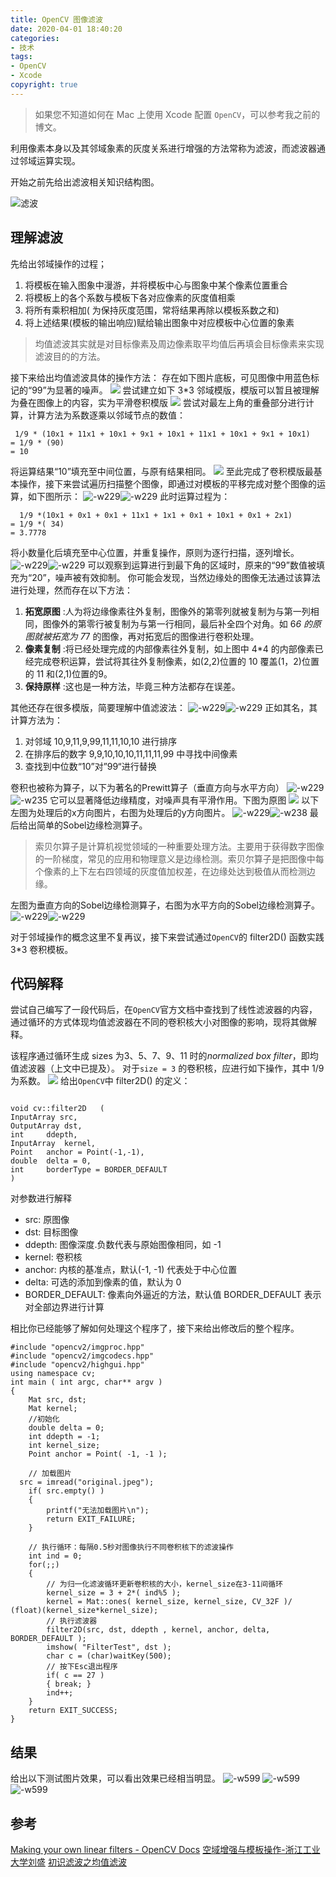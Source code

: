 ```yaml
---
title: OpenCV 图像滤波
date: 2020-04-01 18:40:20
categories: 
- 技术
tags: 
- OpenCV
- Xcode
copyright: true
---
```

> 如果您不知道如何在 Mac 上使用 Xcode 配置 `OpenCV`，可以参考我之前的博文。

利用像素本身以及其邻域象素的灰度关系进行增强的方法常称为滤波，而滤波器通过邻域运算实现。

开始之前先给出滤波相关知识结构图。

<!--more-->

![滤波](http://image.stephenfang.me/mweb/滤波.png)

## 理解滤波



先给出邻域操作的过程；
1. 将模板在输入图象中漫游，并将模板中心与图象中某个像素位置重合
2. 将模板上的各个系数与模板下各对应像素的灰度值相乘
3. 将所有乘积相加( 为保持灰度范围，常将结果再除以模板系数之和)
4. 将上述结果(模板的输出响应)赋给输出图象中对应模板中心位置的象素

> 均值滤波其实就是对目标像素及周边像素取平均值后再填会目标像素来实现滤波目的的方法。

接下来给出均值滤波具体的操作方法：
存在如下图片底板，可见图像中用蓝色标记的“99”为显著的噪声。
![](http://image.stephenfang.me/mweb/15857298630296.jpg)
尝试建立如下 3*3 邻域模版，模版可以暂且被理解为叠在图像上的内容，实为平滑卷积模版
![](http://image.stephenfang.me/mweb/15857297422480.jpg)
尝试对最左上角的重叠部分进行计算，计算方法为系数逐乘以邻域节点的数值：
```
 1/9 * (10x1 + 11x1 + 10x1 + 9x1 + 10x1 + 11x1 + 10x1 + 9x1 + 10x1) 
= 1/9 * (90) 
= 10
```
将运算结果“10”填充至中间位置，与原有结果相同。
![](http://image.stephenfang.me/mweb/15857302402257.jpg)
至此完成了卷积模版最基本操作，接下来尝试遍历扫描整个图像，即通过对模板的平移完成对整个图像的运算，如下图所示：
![-w229](http://image.stephenfang.me/mweb/15857305800473.jpg)![-w229](http://image.stephenfang.me/mweb/15857305984728.jpg)
此时运算过程为：
```
  1/9 *(10x1 + 0x1 + 0x1 + 11x1 + 1x1 + 0x1 + 10x1 + 0x1 + 2x1) 
= 1/9 *( 34) 
= 3.7778
```
将小数量化后填充至中心位置，并重复操作，原则为逐行扫描，逐列增长。
![-w229](http://image.stephenfang.me/mweb/15857308419472.jpg)![-w229](http://image.stephenfang.me/mweb/15857308571783.jpg)
可以观察到运算进行到最下角的区域时，原来的“99”数值被填充为“20”，噪声被有效抑制。
你可能会发现，当然边缘处的图像无法通过该算法进行处理，然而存在以下方法：
1. **拓宽原图** :人为将边缘像素往外复制，图像外的第零列就被复制为与第一列相同，图像外的第零行被复制为与第一行相同，最后补全四个对角。如 6*6 的原图就被拓宽为 7*7 的图像，再对拓宽后的图像进行卷积处理。
2. **像素复制** :将已经处理完成的内部像素往外复制，如上图中 4*4 的内部像素已经完成卷积运算，尝试将其往外复制像素，如(2,2)位置的 10 覆盖(1，2)位置的 11 和(2,1)位置的9。
3. **保持原样** :这也是一种方法，毕竟三种方法都存在误差。

其他还存在很多模版，简要理解中值滤波法：
![-w229](http://image.stephenfang.me/mweb/15857320034469.jpg)![-w229](http://image.stephenfang.me/mweb/15857320145830.jpg)
正如其名，其计算方法为：
1. 对邻域 10,9,11,9,99,11,11,10,10 进行排序
2. 在排序后的数字 9,9,10,10,10,11,11,11,99 中寻找中间像素
3. 查找到中位数“10”对”99“进行替换

卷积也被称为算子，以下为著名的Prewitt算子（垂直方向与水平方向）
![-w229](http://image.stephenfang.me/mweb/15857327960667.jpg)![-w235](http://image.stephenfang.me/mweb/15857328571767.jpg)
它可以显著降低边缘精度，对噪声具有平滑作用。下图为原图
![](http://image.stephenfang.me/mweb/15857329308611.jpg)
以下左图为处理后的x方向图片，右图为处理后的y方向图片。
![-w229](http://image.stephenfang.me/mweb/15857329552320.jpg)![-w238](http://image.stephenfang.me/mweb/15857329695411.jpg)
最后给出简单的Sobel边缘检测算子。
> 索贝尔算子是计算机视觉领域的一种重要处理方法。主要用于获得数字图像的一阶梯度，常见的应用和物理意义是边缘检测。索贝尔算子是把图像中每个像素的上下左右四领域的灰度值加权差，在边缘处达到极值从而检测边缘。

左图为垂直方向的Sobel边缘检测算子，右图为水平方向的Sobel边缘检测算子。
![-w229](http://image.stephenfang.me/mweb/15857325986198.jpg)![-w229](http://image.stephenfang.me/mweb/15857327147059.jpg)

对于邻域操作的概念这里不复再议，接下来尝试通过`OpenCV`的 filter2D() 函数实践 3*3 卷积模板。

## 代码解释
尝试自己编写了一段代码后，在`OpenCV`官方文档中查找到了线性滤波器的内容，通过循环的方式体现均值滤波器在不同的卷积核大小对图像的影响，现将其做解释。

该程序通过循环生成 sizes 为3、5、7、9、11 时的*normalized box filter*，即均值滤波器（上文中已提及）。
对于`size = 3` 的卷积核，应进行如下操作，其中 1/9 为系数。
![](http://image.stephenfang.me/mweb/15857352054151.jpg)
给出`OpenCV`中 filter2D() 的定义：
```objc

void cv::filter2D	(	
InputArray src, 
OutputArray dst,
int 	ddepth,
InputArray 	kernel,
Point 	anchor = Point(-1,-1),
double 	delta = 0,
int 	borderType = BORDER_DEFAULT 
)	
```
对参数进行解释
* src: 原图像
* dst: 目标图像
* ddepth: 图像深度.负数代表与原始图像相同，如 -1
* kernel: 卷积核
* anchor: 内核的基准点，默认(-1, -1) 代表处于中心位置
* delta: 可选的添加到像素的值，默认为 0
* BORDER_DEFAULT: 像素向外逼近的方法，默认值 BORDER_DEFAULT 表示对全部边界进行计算

相比你已经能够了解如何处理这个程序了，接下来给出修改后的整个程序。

```objc
#include "opencv2/imgproc.hpp"
#include "opencv2/imgcodecs.hpp"
#include "opencv2/highgui.hpp"
using namespace cv;
int main ( int argc, char** argv )
{
    Mat src, dst;
    Mat kernel;
    //初始化
    double delta = 0;
    int ddepth = -1;
    int kernel_size;
    Point anchor = Point( -1, -1 );
    
    // 加载图片
  src = imread("original.jpeg");
    if( src.empty() )
    {
        printf("无法加载图片\n");
        return EXIT_FAILURE;
    }

    // 执行循环：每隔0.5秒对图像执行不同卷积核下的滤波操作
    int ind = 0;
    for(;;)
    {
        // 为归一化滤波循环更新卷积核的大小，kernel_size在3-11间循环
        kernel_size = 3 + 2*( ind%5 );
        kernel = Mat::ones( kernel_size, kernel_size, CV_32F )/ (float)(kernel_size*kernel_size);
        // 执行滤波器
        filter2D(src, dst, ddepth , kernel, anchor, delta, BORDER_DEFAULT );
        imshow( "FilterTest", dst );
        char c = (char)waitKey(500);
        // 按下Esc退出程序
        if( c == 27 )
        { break; }
        ind++;
    }
    return EXIT_SUCCESS;
}
```
## 结果
给出以下测试图片效果，可以看出效果已经相当明显。
![-w599](http://image.stephenfang.me/mweb/15857364490707.jpg)
![-w599](http://image.stephenfang.me/mweb/15857363805369.jpg)
![-w599](http://image.stephenfang.me/mweb/15857364391479.jpg)



## 参考
[Making your own linear filters - OpenCV Docs](https://docs.opencv.org/master/d4/dbd/tutorial_filter_2d.html)
[空域增强与模板操作-浙江工业大学刘盛](https://mooc1-1.chaoxing.com/coursedata/toPreview?courseId=207584971&dataId=132888374&objectId=491305c721a2802f01b830bba5507385)
[初识滤波之均值滤波](https://zhuanlan.zhihu.com/p/76188487)